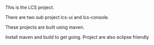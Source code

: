 This is the LCS project.

There are two sub project lcs-ui and lcs-console.

These projects are built using maven. 

Install maven and build to get going. Project are also eclipse friendly
